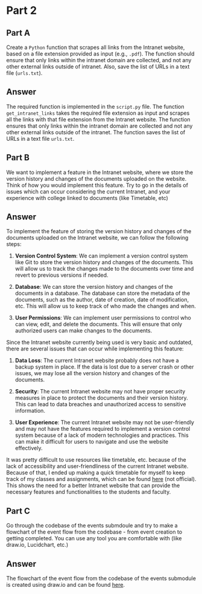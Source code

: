 # Part 2

## Part A
Create a `Python` function that scrapes all links from the Intranet website, based on a file extension provided as input (e.g., `.pdf`). The function should ensure that only links within the intranet domain are collected, and not any other external links outside of intranet. Also, save the list of URLs in a text file (`urls.txt`).

## Answer
The required function is implemented in the `script.py` file. The function `get_intranet_links` takes the required file extension as input and scrapes all the links with that file extension from the Intranet website. The function ensures that only links within the intranet domain are collected and not any other external links outside of the intranet. The function saves the list of URLs in a text file `urls.txt`.

## Part B
We want to implement a feature in the Intranet website, where we store the version history
and changes of the documents uploaded on the website. Think of how you would implement this
feature. Try to go in the details of issues which can occur considering the current Intranet, and your
experience with college linked to documents (like Timetable, etc)

## Answer
To implement the feature of storing the version history and changes of the documents uploaded on the Intranet website, we can follow the following steps:

1. **Version Control System**: We can implement a version control system like Git to store the version history and changes of the documents. This will allow us to track the changes made to the documents over time and revert to previous versions if needed.

2. **Database**: We can store the version history and changes of the documents in a database. The database can store the metadata of the documents, such as the author, date of creation, date of modification, etc. This will allow us to keep track of who made the changes and when.

3. **User Permissions**: We can implement user permissions to control who can view, edit, and delete the documents. This will ensure that only authorized users can make changes to the documents.

Since the Intranet website currently being used is very basic and outdated, there are several issues that can occur while implementing this feature:

1. **Data Loss**: The current Intranet website probably does not have a backup system in place. If the data is lost due to a server crash or other issues, we may lose all the version history and changes of the documents.

2. **Security**: The current Intranet website may not have proper security measures in place to protect the documents and their version history. This can lead to data breaches and unauthorized access to sensitive information.

3. **User Experience**: The current Intranet website may not be user-friendly and may not have the features required to implement a version control system because of a lack of modern technologies and practices. This can make it difficult for users to navigate and use the website effectively.

It was pretty difficult to use resources like timetable, etc. because of the lack of accessibility and user-friendliness of the current Intranet website. Because of that, I ended up making a quick timetable for myself to keep track of my classes and assignments, which can be found [here](https://cgd-timetable.netlify.app/) (not official). This shows the need for a better Intranet website that can provide the necessary features and functionalities to the students and faculty.

## Part C
Go through the codebase of the events submdoule and try to make a flowchart of the event flow from the codebase - from event creation to getting completed. You can use any tool you are comfortable with (like draw.io, Lucidchart, etc.)

## Answer

The flowchart of the event flow from the codebase of the events submodule is created using draw.io and can be found [here](https://drive.google.com/file/d/1YwJaHbBvRLaI5T6eFrOmIXDf8PkFuyya/view?usp=sharing).
